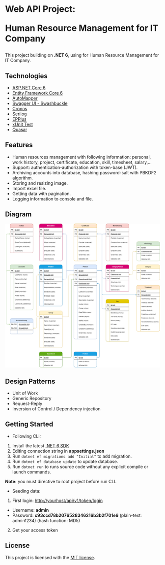 ﻿# Web API Project:<p/>Human Resource Management for IT Company

This project building on **.NET 6**, using for Human Resource Management for IT Company.

## Technologies

* [ASP.NET Core 6](https://docs.microsoft.com/en-us/aspnet/core/release-notes/aspnetcore-6.0?view=aspnetcore-6.0)
* [Entity Framework Core 6](https://docs.microsoft.com/en-us/ef/core/)
* [AutoMapper](https://automapper.org/)
* [Swagger UI - Swashbuckle](https://github.com/domaindrivendev/Swashbuckle.AspNetCore)
* [Cronos](https://github.com/HangfireIO/Cronos)
* [Serilog](https://serilog.net/)
* [EPPlus](https://github.com/EPPlusSoftware/EPPlus)
* [xUnit Test](https://xunit.net/)
* [Quasar](https://quasar.dev/)

## Features
* Human resources management with following information: personal, work history, project, certificate, education, skill, timesheet, salary,...
* Support: authentication-authorization with token-base (JWT).
* Archiving accounts into database, hashing password-salt with PBKDF2 algorithm.
* Storing and resizing image.
* Import excel file.
* Getting data with pagination.
* Logging information to console and file.

## Diagram

![](/Docs/diagram.png)

## Design Patterns

* Unit of Work
* Generic Repository
* Request-Reply
* Inversion of Control / Dependency injection

## Getting Started

* Following CLI:

1. Install the latest [.NET 6 SDK](https://dotnet.microsoft.com/en-us/download)
2. Editing connection string in **appsettings.json**
3. Run `dotnet ef migrations add "Initial"` to add migration.
4. Run `dotnet ef database update` to update database.
5. Run `dotnet run` to runs source code without any explicit compile or launch commands.

**Note:** you must directive to root project before run CLI.

* Seeding data: 

1. First login: [http://yourhost/api/v1/token/login]()
 + Username: **admin**
 + Password: **c93ccd78b2076528346216b3b2f701e6** (plain-text: admin1234) (hash function: MD5)
2. Get your access token

## License

This project is licensed with the [MIT license](LICENSE).